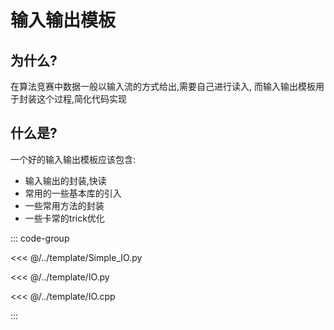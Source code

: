 # 输入输出模板

## 为什么?

在算法竞赛中数据一般以输入流的方式给出,需要自己进行读入,
而输入输出模板用于封装这个过程,简化代码实现

## 什么是?
一个好的输入输出模板应该包含:

- 输入输出的封装,快读
- 常用的一些基本库的引入
- 一些常用方法的封装
- 一些卡常的trick优化



::: code-group

<<< @/../template/Simple_IO.py

<<< @/../template/IO.py

<<< @/../template/IO.cpp

:::